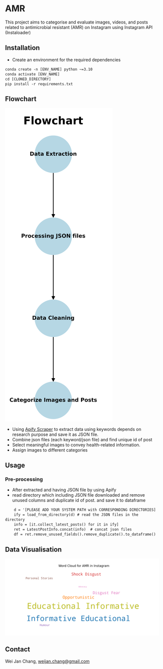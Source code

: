 # AMR

This project aims to categorise and evaluate images, videos, and posts related to antimicrobial resistant (AMR) on
Instagram using Instagram API (Instaloader)

## Installation

- Create an environment for the required dependencies

```
conda create -n [ENV_NAME] python ~=3.10
conda activate [ENV_NAME]
cd [CLONED_DIRECTORY]
pip install -r requirements.txt  
```

## Flowchart

![Example 2](figure/flowchart.png)

- Using [Apify Scraper](https://console.apify.com/actors/shu8hvrXbJbY3Eb9W/input) to extract data using keywords depends
  on research purpose and save it as JSON file.
- Combine json files (each keyword/json file) and find unique id of post
- Select meaningful images to convey health-related information.
- Assign images to different categories

## Usage

### Pre-processing

- After extracted and having JSON file by using Apify
- read directory which including JSON file downloaded and remove unused columns and duplicate id of post. and save it to
  dataframe

```
    d = '[PLEASE ADD YOUR SYSTEM PATH with CORRESPONDING DIRECTORIES]
    ify = load_from_directory(d) # read the JSON files in the directory
    info = [it.collect_latest_posts() for it in ify]
    ret = LatestPostInfo.concat(info)  # concat json files
    df = ret.remove_unused_fields().remove_duplicate().to_dataframe()
```

## Data Visualisation

![Example 1](figure/wordcloud.png)

## Contact

Wei Jan Chang, weijan.chang@gmail.com